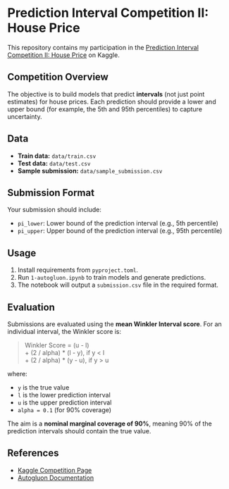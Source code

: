 # Prediction Interval Competition II: House Price

This repository contains my participation in the [Prediction Interval Competition II: House Price](https://www.kaggle.com/competitions/prediction-interval-competition-ii-house-price) on Kaggle.

## Competition Overview

The objective is to build models that predict **intervals** (not just point estimates) for house prices. Each prediction should provide a lower and upper bound (for example, the 5th and 95th percentiles) to capture uncertainty.

## Data

- **Train data:** `data/train.csv`
- **Test data:** `data/test.csv`
- **Sample submission:** `data/sample_submission.csv`

## Submission Format

Your submission should include:
- `pi_lower`: Lower bound of the prediction interval (e.g., 5th percentile)
- `pi_upper`: Upper bound of the prediction interval (e.g., 95th percentile)

## Usage

1. Install requirements from `pyproject.toml`.
2. Run `1-autogluon.ipynb` to train models and generate predictions.
3. The notebook will output a `submission.csv` file in the required format.

## Evaluation

Submissions are evaluated using the **mean Winkler Interval score**. For an individual interval, the Winkler score is:

> Winkler Score = (u - l) <br>
>      + (2 / alpha) * (l - y), if y < l <br>
>      + (2 / alpha) * (y - u), if y > u

where:
- `y` is the true value
- `l` is the lower prediction interval
- `u` is the upper prediction interval
- `alpha = 0.1` (for 90% coverage)

The aim is a **nominal marginal coverage of 90%**, meaning 90% of the prediction intervals should contain the true value.


## References

- [Kaggle Competition Page](https://www.kaggle.com/competitions/prediction-interval-competition-ii-house-price)
- [Autogluon Documentation](https://auto.gluon.ai/stable/index.html)
